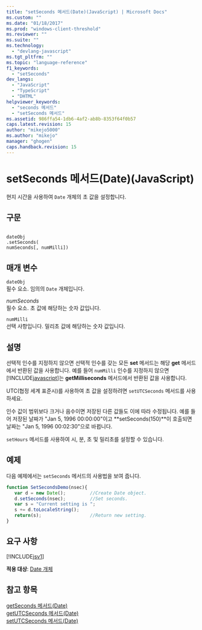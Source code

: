 ```yaml
---
title: "setSeconds 메서드(Date)(JavaScript) | Microsoft Docs"
ms.custom: ""
ms.date: "01/18/2017"
ms.prod: "windows-client-threshold"
ms.reviewer: ""
ms.suite: ""
ms.technology: 
  - "devlang-javascript"
ms.tgt_pltfrm: ""
ms.topic: "language-reference"
f1_keywords: 
  - "setSeconds"
dev_langs: 
  - "JavaScript"
  - "TypeScript"
  - "DHTML"
helpviewer_keywords: 
  - "seconds 메서드"
  - "setSeconds 메서드"
ms.assetid: 986ffa54-1db6-4af2-ab8b-8353f64f0b57
caps.latest.revision: 15
author: "mikejo5000"
ms.author: "mikejo"
manager: "ghogen"
caps.handback.revision: 15
---
```

# setSeconds 메서드(Date)(JavaScript)
현지 시간을 사용하여 `Date` 개체의 초 값을 설정합니다.  
  
## 구문  
  
```  
  
dateObj  
.setSeconds(  
numSeconds[, numMilli])   
```  
  
## 매개 변수  
 `dateObj`  
 필수 요소.  임의의 `Date` 개체입니다.  
  
 *numSeconds*  
 필수 요소.  초 값에 해당하는 숫자 값입니다.  
  
 `numMilli`  
 선택 사항입니다.  밀리초 값에 해당하는 숫자 값입니다.  
  
## 설명  
 선택적 인수를 지정하지 않으면 선택적 인수를 갖는 모든 **set** 메서드는 해당 **get** 메서드에서 반환된 값을 사용합니다.  예를 들어 `numMilli` 인수를 지정하지 않으면 [!INCLUDE[javascript](../../javascript/includes/javascript-md.md)]는 **getMilliseconds** 메서드에서 반환된 값을 사용합니다.  
  
 UTC\(협정 세계 표준시\)를 사용하여 초 값을 설정하려면 `setUTCSeconds` 메서드를 사용하세요.  
  
 인수 값이 범위보다 크거나 음수이면 저장된 다른 값들도 이에 따라 수정됩니다.  예를 들어 저장된 날짜가 "Jan 5, 1996 00:00:00"이고 **setSeconds\(150\)**이 호출되면 날짜는 "Jan 5, 1996 00:02:30"으로 바뀝니다.  
  
 `setHours` 메서드를 사용하여 시, 분, 초 및 밀리초를 설정할 수 있습니다.  
  
## 예제  
 다음 예제에서는 `setSeconds` 메서드의 사용법을 보여 줍니다.  
  
```javascript  
function SetSecondsDemo(nsec){  
   var d = new Date();         //Create Date object.  
   d.setSeconds(nsec);         //Set seconds.  
   var s = "Current setting is ";  
   s += d.toLocaleString();  
   return(s);                  //Return new setting.  
}  
```  
  
## 요구 사항  
 [!INCLUDE[jsv1](../../javascript/misc/includes/jsv1-md.md)]  
  
 **적용 대상**: [Date 개체](../../javascript/reference/date-object-javascript.md)  
  
## 참고 항목  
 [getSeconds 메서드\(Date\)](../../javascript/reference/getseconds-method-date-javascript.md)   
 [getUTCSeconds 메서드\(Date\)](../../javascript/reference/getutcseconds-method-date-javascript.md)   
 [setUTCSeconds 메서드\(Date\)](../../javascript/reference/setutcseconds-method-date-javascript.md)